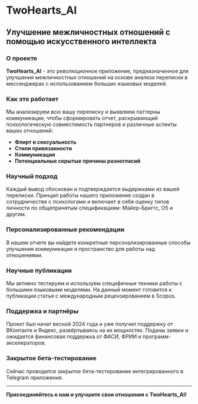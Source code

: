 # TwoHearts_AI

## Улучшение межличностных отношений с помощью искусственного интеллекта

### О проекте

**TwoHearts_AI** - это революционное приложение, предназначенное для улучшения межличностных отношений на основе анализа переписки в мессенджерах с использованием больших языковых моделей. 

### Как это работает

Мы анализируем всю вашу переписку и выявляем паттерны коммуникации, чтобы сформировать отчет, раскрывающий психологическую совместимость партнеров и различные аспекты ваших отношений:

- **Флирт и сексуальность**
- **Стили привязанности**
- **Коммуникация**
- **Потенциальные скрытые причины разногласий**

### Научный подход

Каждый вывод обоснован и подтверждается выдержками из вашей переписки. Принцип работы нашего приложения создан в сотрудничестве с психологами и включает в себя оценку типов личности по общепринятым спецификациям: Майер-Бриггс, O5 и другим.

### Персонализированные рекомендации

В нашем отчете вы найдете конкретные персонализированные способы улучшения коммуникации и пространство для работы над отношениями.

### Научные публикации

Мы активно тестируем и используем специфичные техники работы с большими языковыми моделями. На данный момент готовится к публикации статья с международным рецензированием в Scopus.

### Поддержка и партнёры

Проект был начат весной 2024 года и уже получил поддержку от ВКонтакте и Яндекс, развёртываясь на их мощностях. Поданы заявки и ожидается финансовая поддержка от ФАСИ, ФРИИ и программ-акселераторов.

### Закрытое бета-тестирование

Сейчас проводится закрытое бета-тестирование интегрированного в Telegram приложения.

---

**Присоединяйтесь к нам и улучшите свои отношения с TwoHearts_AI!**
